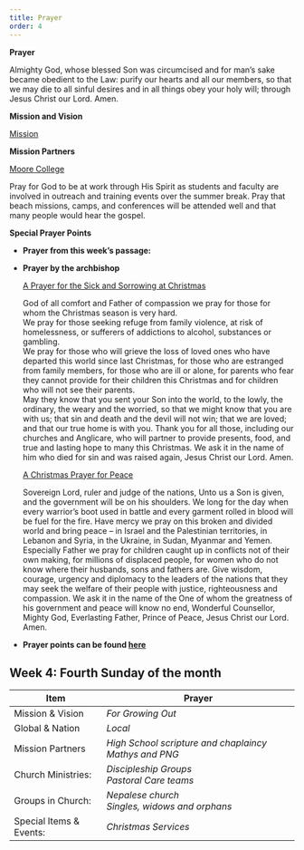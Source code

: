 ```yaml
---
title: Prayer
order: 4
---
```

**Prayer**

Almighty God, whose blessed Son was circumcised and for man’s sake became obedient to the Law: purify our hearts and all our members, so that we may die to all sinful desires and in all things obey your holy will; through Jesus Christ our Lord. Amen.


**Mission and Vision**

<ins>Mission</ins>

**Mission Partners**

<ins>Moore College</ins>

Pray for God to be at work through His Spirit as students and faculty are involved in outreach and training events over the summer break. Pray that beach missions, camps, and conferences will be attended well and that many people would hear the gospel.







**Special Prayer Points**
- **Prayer from this week’s passage:** 
- **Prayer by the archbishop**

  <ins>A Prayer for the Sick and Sorrowing at Christmas</ins>

  God of all comfort and Father of compassion we pray for those for whom the Christmas season is very hard.  
  We pray for those seeking refuge from family violence, at risk of homelessness, or sufferers of addictions to alcohol, substances or gambling.  
  We pray for those who will grieve the loss of loved ones who have departed this world since last Christmas, for those who are estranged from family members, for those who are ill or alone, for parents who fear they cannot provide for their children this Christmas and for children who will not see their parents.  
  May they know that you sent your Son into the world, to the lowly, the ordinary, the weary and the worried, so that we might know that you are with us; that sin and death and the devil will not win; that we are loved; and that our true home is with you.
  Thank you for all those, including our churches and Anglicare, who will partner to provide presents, food, and true and lasting hope to many this Christmas.
  We ask it in the name of him who died for sin and was raised again, Jesus Christ our Lord. Amen.
  
  <ins>A Christmas Prayer for Peace</ins>

  Sovereign Lord, ruler and judge of the nations,
  Unto us a Son is given, and the government will be on his shoulders.
  We long for the day when every warrior’s boot used in battle and every garment rolled in blood will be fuel for the fire.
  Have mercy we pray on this broken and divided world and bring peace – in Israel and the Palestinian territories, in Lebanon and Syria, in the Ukraine, in Sudan, Myanmar and Yemen. 
  Especially Father we pray for children caught up in conflicts not of their own making, for millions of displaced people, for women who do not know where their husbands, sons and fathers are. 
  Give wisdom, courage, urgency and diplomacy to the leaders of the nations that they may seek the welfare of their people with justice, righteousness and compassion. 
  We ask it in the name of the One of whom the greatness of his government and peace will know no end, Wonderful Counsellor, Mighty God, Everlasting Father, Prince of Peace, Jesus Christ our Lord. Amen.
- **Prayer points can be found [here](https://stgeorgeshurstville.org.au/prayer)**

## Week 4: Fourth Sunday of the month

| Item | Prayer |
| -------- | ---------- |
| Mission & Vision | _For Growing Out_ |
| Global & Nation | _Local_ |
| Mission Partners | _High School scripture and chaplaincy_  _Mathys and PNG_ |
| Church Ministries: | _Discipleship Groups_ <br> _Pastoral Care teams_|
| Groups in Church: |_Nepalese church_ <br> _Singles, widows and orphans_|
| Special Items & Events: | _Christmas Services_ |


